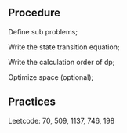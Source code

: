 ## Procedure

Define sub problems;

Write the state transition equation;

Write the calculation order of dp;

Optimize space (optional);

## Practices

Leetcode: 70, 509, 1137, 746, 198